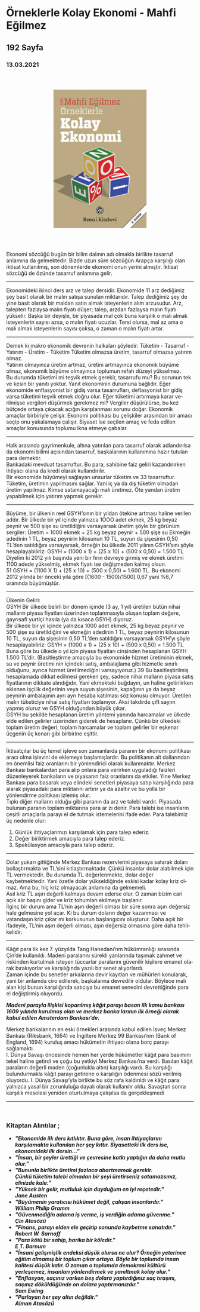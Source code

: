   
# Örneklerle Kolay Ekonomi - Mahfi Eğilmez
## 192 Sayfa
### 13.03.2021
  
<br>

  <p align="center" style="padding: 10px">
    <img alt="Örneklerle-Kolay-Ekonomi" src="../images/55_orneklerle_kolay_ekonomi.jpg" width="250">
    <br>

<br>
<br>



Ekonomi sözcüğü bugün bir bilim dalının adı olmak­la birlikte tasarruf anlamına da gelmektedir. Bizde uzun sü­re sözcüğün Arapça karşılığı olan iktisat kullanılmış, son dö­nemlerde ekonomi onun yerini almıştır. İktisat sözcüğü de özünde tasarruf anlamına gelir.

_____

Ekonomideki ikinci ders arz ve talep dersidir. Ekonomide 11 arz dediğimiz şey basit olarak bir malın satışa sunulan mikta­rıdır. Talep dediğimiz şey de yine basit olarak bir maldan sa­tın almak isteyenlerin alım arzusudur. Arz, talepten fazlaysa malın fiyatı düşer; talep, arzdan fazlaysa malın fiyatı yükse­lir. Başka bir deyişle, bir piyasada mal çok buna karşılık o ma­lı almak isteyenlerin sayısı azsa, o malın fiyatı ucuzlar. Tersi olursa, mal az ama o malı almak isteyenlerin sayısı çoksa, o zaman o malın fiyatı artar.

_____

Demek ki makro ekonomik devrenin halkaları şöyledir:
Tüketim - Tasarruf - Yatırım - Üretim - Tüketim Tüketim olmazsa üretim, tasarruf olmazsa yatırım olmaz.  <br>
Yatırım olmayınca üretim artmaz, üretim artmayınca eko­nomik büyüme olmaz, ekonomik büyüme olmayınca toplu­mun refah düzeyi yükselmez. <br>
Bu durumda tüketimi mi teşvik etmek gerekir, tasarrufu mu? Bu sorunun tek ve kesin bir yanıtı yoktur. Yanıt ekono­minin durumuna bağlıdır. Eğer ekonomide enflasyonist bir gidiş varsa tasarrufları, deflasyonist bir gidiş varsa tüketimi teşvik etmek doğru olur. Eğer tüketimi artırmaya karar ve­rilmişse vergileri düşürmek gerekmez mi? Vergiler düşürü­lürse, bu kez bütçede ortaya çıkacak açığın karşılanması so­runu doğar.
Ekonomik amaçlar birbiriyle çelişir. Ekonomi politikası bu çelişkiler arasından bir amacı seçip onu yakalamaya çalı­şır. Siyaset ise seçilen amaç ve feda edilen amaçlar konusunda toplumu ikna etmeye çabalar.

_____

Halk arasında gayrimenkule, altına yatırılan para tasar­ruf olarak adlandırılsa da ekonomi bilimi açısından tasar­ruf, başkalarının kullanımına hazır tutulan para demektir.  <br>
Bankadaki mevduat tasarruftur. Bu para, sahibine faiz geli­ri kazandırırken ihtiyacı olana da kredi olarak kullandırılır. <br>
Bir ekonomide büyümeyi sağlayan unsurlar tüketim ve 33 tasarruftur. Tüketim, üretimin yapılmasını sağlar. Yani iç ya da dış tüketim olmadan üretim yapılmaz. Kimse satamayacağı malı üretmez. Öte yandan üretim yapabilmek için yatı­rım yapmak gerekir.

_____

Büyüme, bir ülkenin reel GSYH’sının bir yıldan ötekine artması haline verilen addır.
Bir ülkede bir yıl içinde yalnızca 1OOO adet ekmek, 25 kg beyaz peynir ve 500 şişe su üretildiğini varsayarsak üretim şöyle bir görünüm sergiler:
Üretim = 1000 ekmek + 25 kg beyaz peynir + 500 şişe su Ekmeğin adedinin 1 TL, beyaz peynirin kilosunun 10 TL, suyun da şişesinin 0,50 TL’den satıldığını varsayarsak, örne­ğin bu ülkede 2011 yılının GSYH’sını şöyle hesaplayabiliriz:
GSYH = (1000 x 1) + (25 x 10) + (500 x 0,50) = 1.500 TL Diyelim ki 2012 yılı başında yeni bir fırın devreye girmiş ve ekmek üretimi 1100 adede yükselmiş, ekmek fiyatı ise de­ğişmeden kalmış olsun. <br>
51 GSYH = (1100 X 1) + (25 x 10) + (500 x 0,50) = 1.600 TL.
Bu ekonomi 2012 yılında bir önceki yıla göre [(1600 - 1500)/1500] 0,67 yani %6,7 oranında büyümüştür.

_____

Ülkenin Geliri:  <br>
GSYH Bir ülkede belirli bir dönem içinde (3 ay, 1 yıl) üretilen bütün nihai malların piyasa fiyatları üzerinden toplanmasıy­la oluşan toplam değere, gayrısafi yurtiçi hasıla (ya da kısaca GSYH) diyoruz. <br>
Bir ülkede bir yıl içinde yalnızca 1000 adet ekmek, 25 kg beyaz peynir ve 500 şişe su üretildiğini ve ekmeğin adedinin 1 TL, beyaz peynirin kilosunun 10 TL, suyun da şişesinin 0,50 TL’den satıldığını varsayarsak GSYH’yı şöyle hesaplayabiliriz:
GSYH = (1000 x 1) + (25 x 10) + (500 x 0,50) = 1.500 TL Buna göre bu ülkede o yıl için piyasa fiyatları cinsinden hesaplanan GSYH 1.500 TL’dir. (Basitleştirme amacıyla bu ekonomide hizmet üretiminin ekmek, su ve peynir üretimi­ nin içindeki satış, ambalajlama gibi hizmetle sınırlı olduğu­nu, ayrıca hizmet üretilmediğini varsayıyoruz.) 39 Bu basitleştirilmiş hesaplamada dikkat edilmesi gere­ken şey, sadece nihai malların piyasa satış fiyatlarının dikka­te alındığıdır. Yani ekmekteki buğdayın, un haline getirilir­ken eklenen işçilik değerinin veya suyun şişesinin, kapağının ya da beyaz peynirin ambalajının ayrı ayrı hesaba katılması söz konusu olmuyor. Üretilen malın tüketiciye nihai satış fi­yatları toplanıyor. Aksi takdirde çift sayım yapmış oluruz ve GSYH olduğundan büyük çıkar. <br>
GSYH bu şekilde hesaplanan üretim yöntemi yanında harcamalar ve ülkede elde edilen gelirler üzerinden giderek de hesaplanır. Çünkü bir ülkedeki toplam üretim değeri, top­lam harcamalar ve toplam gelirler bir eşkenar üçgenin üç ke­narı gibi birbirine eşittir.

_____

İktisatçılar bu üç temel işleve son zamanlarda paranın bir ekonomi politikası aracı olma işlevini de eklemeye başlamış­lardır. Bu politikanın alt dallarından en önemlisi faiz oran­larını bir yönlendirici olarak kullanmaktır. Merkez Bankası bankalardan para alıp onlara para verirken uyguladığı faizleri düzenleyerek bankaların ve piyasanın faiz oranlarını da etki­ler. Yine Merkez Bankası para basarak veya elindeki senetleri piyasaya satıp karşılığında para alarak piyasadaki para mikta­rını artırır ya da azaltır ve bu yolla bir yönlendirme politika­sı izlemiş olur. <br>
Tıpkı diğer malların olduğu gibi paranın da arz ve talebi vardır. Piyasada bulunan paranın toplam miktarına para ar­ zı denir. Para talebi ise insanların çeşitli amaçlarla parayı el­ de tutmak istemelerini ifade eder. Para talebimiz üç neden­le olur: <br>
1) Günlük ihtiyaçlarımızı karşılamak için para talep ede­riz. <br>
2) Değer biriktirmek amacıyla para talep ederiz. <br>
3) Spekülasyon amacıyla para talep ederiz.

___

Dolar yukarı gittiğinde Merkez Bankası rezervlerini piya­saya satarak doları bollaştırmakta ve TL’sini kıtlaştırmaktadır. Çünkü insanlar dolar alabilmek için TL vermektedir. Bu durumda TL değerlenmekte, dolar değer kaybetmektedir.
Yani özetle dolar yükseldiğinde eskisi kadar kolay kriz ol­maz. Ama bu, hiç kriz olmayacak anlamına da gelmemeli.  <br>
Asıl kriz TL aşırı değerli kalmaya devam ederse olur. O za­man bizim cari açık alır başını gider ve kriz tohumları ekil­meye başlanır. <br>
İlginç bir durum ama TL’nin aşırı değerli olması bir sü­re sonra aşırı değersiz hale gelmesine yol açar. Ki bu durum doların değer kazanması ve vatandaşın kriz çıkar mı korku­sunun başlangıcını oluşturur. Daha açık bir ifadeyle, TL’nin aşırı değerli olması, aşın değersiz olmasına göre daha tehli­kelidir.

___

Kâğıt para ilk kez 7. yüzyılda Tang Hanedanı’nm hü­kümranlığı sırasında Çin’de kullanıldı. Madeni paralarını sürekli yanlarında taşımak zahmet ve riskinden kurtulmak isteyen tüccarlar paralarını güvenilir kişilere emanet ola­rak bırakıyorlar ve karşılığında yazılı bir senet alıyorlardı.  <br>
Zaman içinde bu senetler arkalarına devir kayıtları ve mü­hürleri konularak, yani bir anlamda ciro edilerek, başkala­rına devredilir oldular. Böylece malı alan kişi bunun karşılı­ğında satıcıya bu emanet senedini devrettiğinde para el de­ğiştirmiş oluyordu. <br>

***Madeni parayla ilişkisi koparılmış kâğıt parayı basan ilk kamu bankası 1609 yılında kurulmuş olan ve merkez banka­ larının ilk örneği olarak kabul edilen Amsterdam Bankası’dır.***  <br>

Merkez bankalarının en eski örnekleri arasında kabul edilen İsveç Merkez Bankası (Riksbank, 1664) ve İngiltere Merkez 99 Bankası’nm (Bank of England, 1694) kuruluş amacı hükü­metin ihtiyacı olana borç parayı sağlamaktı. <br>
I. Dünya Savaşı öncesinde hemen her yerde hükümet­ler kâğıt para basımını tekel haline getirdi ve çoğu bu yetkiyi Merkez Bankası’na verdi. Basılan kâğıt paraların değerli ma­den (çoğunlukla altın) karşılığı vardı. Bu karşılığı bulundur­makla kâğıt parayı getirene o karşılığın ödenmesi sözü veril­miş oluyordu. I. Dünya Savaşı’yla birlikte bu söz rafa kaldı­rıldı ve kâğıt para yalnızca yasal bir zorunluluğa dayalı ola­rak kullanılır oldu. Savaştan sonra karşılık meselesi yeniden oturtulmaya çalışılsa da gerçekleşmedi

___






<br>

### Kitaptan Alıntılar ;
- ***"Ekonomide ilk ders kıtlıktır. Buna göre, insan ihtiyaçlarını karşılamakta kullanılan her şey kıttır. Siyasetteki ilk ders ise, ekonomideki ilk dersin..."***
- ***"İnsan, bir şeyler ürettiği ve çevresine katkı yaptığın­ da daha mutlu olur."***
- ***"Bununla birlikte üretimi fazlaca abartmamak gerekir. <br>
Çünkü tüketim talebi olmadan bir şeyi üretirseniz satamaz­sınız, elinizde kalır."***
- ***"Yüksek bir gelir, mutluluk için duyduğum en iyi reçetedir." <br>
Jane Austen***
- ***"Büyümenin yaratıcısı hükümet değil, çalışan insanlardır."  <br>
William Philip Gramm***
- ***"Güvenmediğin adama iş verme, iş verdiğin adama güvenme." <br>
Çin Atasözü***
- ***"Finans, parayı elden ele geçirip sonunda kaybetme sanatıdır." <br>
Robert W. Sarnoff***
- ***"Para kötü bir sahip, harika bir köledir." <br>
E T. Barnum***
- ***"İnsani gelişmişlik endeksi düşük olursa ne olur? Örneğin yeterince eğitim almamış bir toplum çıkar ortaya. Böyle bir toplumda insan kalitesi düşük kalır. O zaman o toplumda de­mokrasi kültürü yerleşemez, insanları yönlendirmek ve ya­nıltmak kolay olur."***
- ***"Enflasyon, saçınız varken beş dolara yaptırdığınız saç tıraşını, saçınız döküldüğünde on dolara yaptırmanızdır."  <br>
Sam Ewing***
- ***"Parlayan her şey altın değildir." <br>
Alman Atasözü***
